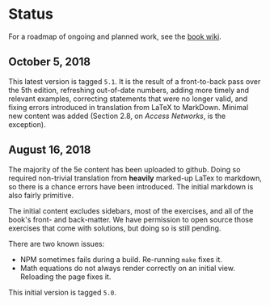 # Status

For a roadmap of ongoing and planned work, see the
[book wiki](https://github.com/SystemsApproach/book/wiki).

## October 5, 2018 

This latest version is tagged `5.1`. It is the result of a
front-to-back pass over the 5th edition, refreshing out-of-date
numbers, adding more timely and relevant examples, correcting
statements that were no longer valid, and fixing errors introduced
in translation from LaTeX to MarkDown. Minimal new content was
added (Section 2.8, on *Access Networks*, is the exception).

## August 16, 2018

The majority of the 5e content has been uploaded to github. Doing
so required non-trivial translation from **heavily** marked-up LaTex
to markdown, so there is a chance errors have been introduced. The
initial markdown is also fairly primitive.

The initial content excludes sidebars, most of the exercises, and all
of the book's front- and back-matter. We have permission to open
source those exercises that come with solutions, but doing so is still
pending.

There are two known issues:

* NPM sometimes fails during a build. Re-running `make` fixes it. 
* Math equations do not always render correctly on an initial view.
  Reloading the page fixes it. 

This initial version is tagged `5.0`.


